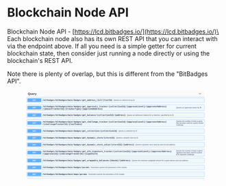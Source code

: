 # Blockchain Node API

Blockchain Node API - [https://lcd.bitbadges.io/](https://lcd.bitbadges.io/)\
\
Each blockchain node also has its own REST API that you can interact with via the endpoint above. If all you need is a simple getter for current blockchain state, then consider just running a node directly or using the blockchain's REST API.

Note there is plenty of overlap, but this is different from the "BitBadges API".

<figure><img src="../../.gitbook/assets/image (233).png" alt=""><figcaption></figcaption></figure>
